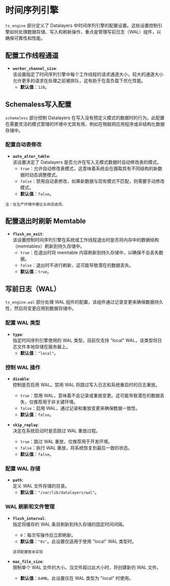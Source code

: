 # 时间序列引擎

`ts_engine` 部分定义了 Datalayers 中时间序列引擎的配置设置。这些设置控制引擎如何处理数据存储、写入和刷新操作，重点是管理写前日志（WAL）组件，以确保可靠性和性能。

## 配置工作线程通道

- **`worker_channel_size`**:  
  该设置指定了时间序列引擎中每个工作线程的请求通道大小。较大的通道大小允许更多的请求在处理之前被排队，这有助于在高负载下优化性能。  
  - **默认值**：`128`。

## Schemaless写入配置
`schemaless` 部分控制 Datalayers 在写入没有预定义模式的数据时的行为。此配置在需要灵活的模式管理的环境中尤其有用，例如在物联网应用程序或非结构化数据存储中。

### 配置自动表修改

- **`auto_alter_table`**:  
  该设置决定了 Datalayers 是否允许在写入无模式数据时自动修改表的模式。  
  - `true`：允许自动修改表模式，这意味着系统会在摄取具有不同结构的新数据时动态调整模式。  
  - `false`：禁用自动表修改，如果新数据与现有模式不匹配，则需要手动修改模式。  
  - **默认值**：`false`。  

`注：在生产环境中建议关闭该选项。`

## 配置退出时刷新 Memtable

- **`flush_on_exit`**:  
  该设置控制时间序列引擎在系统或工作线程退出时是否将内存中的数据结构（memtables）刷新到持久存储中。  
  - `true`：在退出时将 memtable 内容刷新到持久存储中，以确保不会丢失数据。  
  - `false`：退出时不进行刷新，这可能导致潜在的数据丢失。  
  - **默认值**：`true`。

## 写前日志（WAL）

`ts_engine.wal` 部分处理 WAL 组件的配置，该组件通过记录变更来确保数据持久性，然后将变更应用到数据存储中。

### 配置 WAL 类型

- **`type`**:  
  指定时间序列引擎使用的 WAL 类型。目前仅支持 "local" WAL，该类型将日志文件本地存储在服务器上。  
  - **默认值**：`"local"`。

### 控制 WAL 操作

- **`disable`**:  
  控制是否启用 WAL。禁用 WAL 将跳过写入日志和系统重启时的日志重放。  
  - `true`：禁用 WAL，意味着不会记录或重放变更。这可能导致潜在的数据丢失，仅推荐用于非关键环境。  
  - `false`：启用 WAL，通过记录和重放变更来确保数据一致性。  
  - **默认值**：`false`。

- **`skip_replay`**:  
  决定在系统启动时是否跳过 WAL 重放过程。  
  - `true`：跳过 WAL 重放，仅推荐用于开发环境。  
  - `false`：执行 WAL 重放，将系统恢复到最后一致的状态。  
  - **默认值**：`false`。

### 配置 WAL 存储

- **`path`**:  
  定义 WAL 文件存储的目录。  
  - **默认值**：`"/var/lib/datalayers/wal"`。

### WAL 刷新和文件管理

- **`flush_interval`**:  
  指定将缓存的 WAL 条目刷新到持久存储的固定时间间隔。  
  - `0`：每次写操作后立即刷新。  
  - **默认值**：`"0s"`。此设置仅适用于使用 "local" WAL 类型时。
  ```
  该项配置暂未实现
  ```

- **`max_file_size`**:  
  限制单个 WAL 文件的大小。当文件超过此大小时，将创建新的 WAL 文件。  
  - **默认值**：`64MB`。此设置仅在 WAL 类型为 "local" 时使用。
